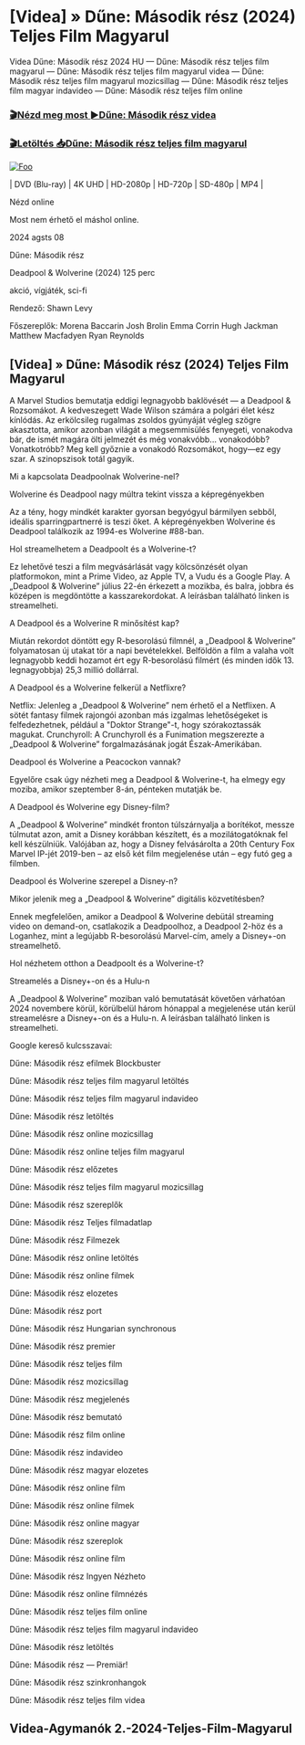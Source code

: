 <h1 tabindex="-1" class="heading-element" dir="auto">[Videa] » Dűne: Második rész (2024) Teljes Film Magyarul </h1>

Videa Dűne: Második rész 2024 HU — Dűne: Második rész teljes film magyarul — Dűne: Második rész teljes film magyarul videa — Dűne: Második rész teljes film magyarul mozicsillag — Dűne: Második rész teljes film magyar indavideo — Dűne: Második rész teljes film online

<h3><a href="https://dmov.fun/movie/693134/dune-part-two-gityub" rel="nofollow">🎬Nézd meg most ►Dűne: Második rész videa</a></h3>

<h3><a href="https://dmov.fun/movie/693134/dune-part-two-gityub" rel="nofollow">🎬Letöltés 📥Dűne: Második rész teljes film magyarul</a></h3>

<a href="https://dmov.fun/movie/693134/dune-part-two-gityub" rel="nofollow"><img src="https://camo.githubusercontent.com/917e6ed5c302499242165dcc02bdbce85c075fd21b35918eb9c0b771855261b8/68747470733a2f2f7374617469632e7769787374617469632e636f6d2f6d656469612f6232343966395f61646163386637306662336634356238383639313639366337376465313866337e6d76322e676966" alt="Foo" style="max-width: 100%;"></a>


| DVD (Blu-ray) | 4K UHD | HD-2080p | HD-720p | SD-480p | MP4 |

Nézd online

Most nem érhető el máshol online.

2024 agsts 08

Dűne: Második rész

Deadpool & Wolverine (2024) 125 perc

akció, vígjáték, sci-fi

Rendező: Shawn Levy

Főszereplők: Morena Baccarin Josh Brolin Emma Corrin Hugh Jackman Matthew Macfadyen Ryan Reynolds

## [Videa] » Dűne: Második rész (2024) Teljes Film Magyarul

A Marvel Studios bemutatja eddigi legnagyobb baklövését — a Deadpool & Rozsomákot. A kedveszegett Wade Wilson számára a polgári élet kész kínlódás. Az erkölcsileg rugalmas zsoldos gyúnyáját végleg szögre akasztotta, amikor azonban világát a megsemmisülés fenyegeti, vonakodva bár, de ismét magára ölti jelmezét és még vonakvóbb... vonakodóbb? Vonatkotróbb? Meg kell győznie a vonakodó Rozsomákot, hogy—ez egy szar. A szinopszisok totál gagyik.

Mi a kapcsolata Deadpoolnak Wolverine-nel?

Wolverine és Deadpool nagy múltra tekint vissza a képregényekben

Az a tény, hogy mindkét karakter gyorsan begyógyul bármilyen sebből, ideális sparringpartnerré is teszi őket. A képregényekben Wolverine és Deadpool találkozik az 1994-es Wolverine #88-ban.

Hol streamelhetem a Deadpoolt és a Wolverine-t?

Ez lehetővé teszi a film megvásárlását vagy kölcsönzését olyan platformokon, mint a Prime Video, az Apple TV, a Vudu és a Google Play. A „Deadpool & Wolverine” július 22-én érkezett a mozikba, és balra, jobbra és középen is megdöntötte a kasszarekordokat. A leírásban található linken is streamelheti.

A Deadpool és a Wolverine R minősítést kap?

Miután rekordot döntött egy R-besorolású filmnél, a „Deadpool & Wolverine” folyamatosan új utakat tör a napi bevételekkel. Belföldön a film a valaha volt legnagyobb keddi hozamot ért egy R-besorolású filmért (és minden idők 13. legnagyobbja) 25,3 millió dollárral.

A Deadpool és a Wolverine felkerül a Netflixre?

Netflix: Jelenleg a „Deadpool & Wolverine” nem érhető el a Netflixen. A sötét fantasy filmek rajongói azonban más izgalmas lehetőségeket is felfedezhetnek, például a "Doktor Strange"-t, hogy szórakoztassák magukat. Crunchyroll: A Crunchyroll és a Funimation megszerezte a „Deadpool & Wolverine” forgalmazásának jogát Észak-Amerikában.

Deadpool és Wolverine a Peacockon vannak?

Egyelőre csak úgy nézheti meg a Deadpool & Wolverine-t, ha elmegy egy moziba, amikor szeptember 8-án, pénteken mutatják be.

A Deadpool és Wolverine egy Disney-film?

A „Deadpool & Wolverine” mindkét fronton túlszárnyalja a borítékot, messze túlmutat azon, amit a Disney korábban készített, és a mozilátogatóknak fel kell készülniük. Valójában az, hogy a Disney felvásárolta a 20th Century Fox Marvel IP-jét 2019-ben – az első két film megjelenése után – egy futó geg a filmben.

Deadpool és Wolverine szerepel a Disney-n?

Mikor jelenik meg a „Deadpool & Wolverine” digitális közvetítésben?

Ennek megfelelően, amikor a Deadpool & Wolverine debütál streaming video on demand-on, csatlakozik a Deadpoolhoz, a Deadpool 2-höz és a Loganhez, mint a legújabb R-besorolású Marvel-cím, amely a Disney+-on streamelhető.

Hol nézhetem otthon a Deadpoolt és a Wolverine-t?

Streamelés a Disney+-on és a Hulu-n

A „Deadpool & Wolverine” moziban való bemutatását követően várhatóan 2024 novembere körül, körülbelül három hónappal a megjelenése után kerül streamelésre a Disney+-on és a Hulu-n. A leírásban található linken is streamelheti.

Google kereső kulcsszavai:

Dűne: Második rész efilmek Blockbuster

Dűne: Második rész teljes film magyarul letöltés

Dűne: Második rész teljes film magyarul indavideo

Dűne: Második rész letöltés

Dűne: Második rész online mozicsillag

Dűne: Második rész online teljes film magyarul

Dűne: Második rész előzetes

Dűne: Második rész teljes film magyarul mozicsillag

Dűne: Második rész szereplők

Dűne: Második rész Teljes filmadatlap

Dűne: Második rész Filmezek

Dűne: Második rész online letöltés

Dűne: Második rész online filmek

Dűne: Második rész elozetes

Dűne: Második rész port

Dűne: Második rész Hungarian synchronous

Dűne: Második rész premier

Dűne: Második rész teljes film

Dűne: Második rész mozicsillag

Dűne: Második rész megjelenés

Dűne: Második rész bemutató

Dűne: Második rész film online

Dűne: Második rész indavideo

Dűne: Második rész magyar elozetes

Dűne: Második rész online film

Dűne: Második rész online filmek

Dűne: Második rész online magyar

Dűne: Második rész szereplok

Dűne: Második rész online film

Dűne: Második rész Ingyen Nézheto

Dűne: Második rész online filmnézés

Dűne: Második rész teljes film online

Dűne: Második rész teljes film magyarul indavideo

Dűne: Második rész letöltés

Dűne: Második rész — Premiär!

Dűne: Második rész szinkronhangok

Dűne: Második rész teljes film videa

## Videa-Agymanók 2.-2024-Teljes-Film-Magyarul
